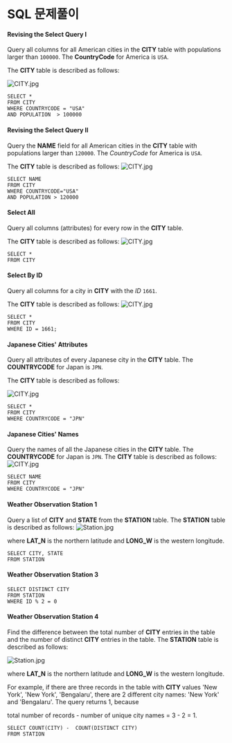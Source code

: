 # SQL 문제풀이

#### Revising the Select Query I

Query all columns for all American cities in the **CITY** table with populations larger than `100000`. The **CountryCode** for America is `USA`.

The **CITY** table is described as follows:

![CITY.jpg](https://s3.amazonaws.com/hr-challenge-images/8137/1449729804-f21d187d0f-CITY.jpg)

```mysql
SELECT *
FROM CITY
WHERE COUNTRYCODE = "USA"
AND POPULATION  > 100000
```



#### Revising the Select Query II

Query the **NAME** field for all American cities in the **CITY** table with populations larger than `120000`. The *CountryCode* for America is `USA`.

The **CITY** table is described as follows:
![CITY.jpg](https://s3.amazonaws.com/hr-challenge-images/8137/1449729804-f21d187d0f-CITY.jpg)

```mysql
SELECT NAME 
FROM CITY
WHERE COUNTRYCODE="USA"
AND POPULATION > 120000
```



#### Select All

Query all columns (attributes) for every row in the **CITY** table.

The **CITY** table is described as follows:
![CITY.jpg](https://s3.amazonaws.com/hr-challenge-images/8137/1449729804-f21d187d0f-CITY.jpg)

```mysql
SELECT *
FROM CITY
```



#### Select By ID

Query all columns for a city in **CITY** with the *ID* `1661`.

The **CITY** table is described as follows:
![CITY.jpg](https://s3.amazonaws.com/hr-challenge-images/8137/1449729804-f21d187d0f-CITY.jpg)

```mysql
SELECT *
FROM CITY
WHERE ID = 1661;
```



#### Japanese Cities' Attributes

Query all attributes of every Japanese city in the **CITY** table. The **COUNTRYCODE** for Japan is `JPN`.

The **CITY** table is described as follows:

![CITY.jpg](https://s3.amazonaws.com/hr-challenge-images/8137/1449729804-f21d187d0f-CITY.jpg)

```mysql
SELECT *
FROM CITY
WHERE COUNTRYCODE = "JPN"
```



#### Japanese Cities' Names

Query the names of all the Japanese cities in the **CITY** table. The **COUNTRYCODE** for Japan is `JPN`.
The **CITY** table is described as follows:
![CITY.jpg](https://s3.amazonaws.com/hr-challenge-images/8137/1449729804-f21d187d0f-CITY.jpg)

```mysql
SELECT NAME
FROM CITY
WHERE COUNTRYCODE = "JPN"
```



#### Weather Observation Station 1

Query a list of **CITY** and **STATE** from the **STATION** table.
The **STATION** table is described as follows:
![Station.jpg](https://s3.amazonaws.com/hr-challenge-images/9336/1449345840-5f0a551030-Station.jpg)

where **LAT_N** is the northern latitude and **LONG_W** is the western longitude.

```mysql
SELECT CITY, STATE
FROM STATION
```



#### Weather Observation Station 3

````mysql
SELECT DISTINCT CITY
FROM STATION
WHERE ID % 2 = 0
````



#### Weather Observation Station 4

Find the difference between the total number of **CITY** entries in the table and the number of distinct **CITY** entries in the table.
The **STATION** table is described as follows:

![Station.jpg](https://s3.amazonaws.com/hr-challenge-images/9336/1449345840-5f0a551030-Station.jpg)

where **LAT_N** is the northern latitude and **LONG_W** is the western longitude.

For example, if there are three records in the table with **CITY** values 'New York', 'New York', 'Bengalaru', there are 2 different city names: 'New York' and 'Bengalaru'. The query returns 1, because 

total number of records  - number of unique city names = 3 - 2 = 1.

```mysql
SELECT COUNT(CITY) -  COUNT(DISTINCT CITY)
FROM STATION
```

